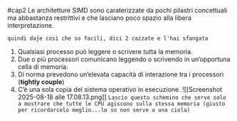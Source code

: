  #cap2 
 Le architetture SIMD sono caraterizzate da pochi pilastri concettuali ma abbastanza restrittivi e che lasciano poco spazio alla libera interpretazione.

``quindi daje così che so facili, dici 2 cazzate e l'hai sfangata``

1. Qualsiasi processo può leggere o scrivere tutta la memoria. 
2. Due o più processori comunicano leggendo o scrivendo in un’opportuna cella di memoria. 
3. Di norma prevedono un’elevata  capacità  di  interazione  tra  i processori (**tightly couple**)
4. C’è una sola copia del sistema operativo in esecuzione.
![[Screenshot 2025-08-18 alle 17.08.13.png]]
``Lascio questo schemino che serve solo a mostrare che tutte le CPU agiscono sulla stessa memoria (giusto per ricordarcelo meglio...lo so non serve a una ciola)``
